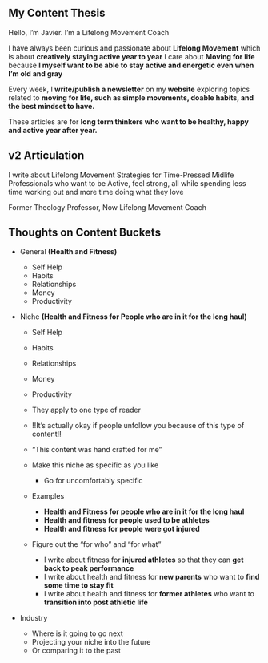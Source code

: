 ## My Content Thesis

Hello, I’m Javier. I’m a Lifelong Movement Coach

I have always been curious and passionate about **Lifelong Movement** which is about **creatively staying active year to year** I care about **Moving for life** because **I myself want to be able to stay active and energetic even when I’m old and gray**

Every week, I **write/publish a newsletter** on my **website** exploring topics related to **moving for life, such as simple movements, doable habits, and the best mindset to have.**

These articles are for **long term thinkers who want to be healthy, happy and active year after year.**

## v2 Articulation

I write about Lifelong Movement Strategies for Time-Pressed Midlife Professionals who want to be Active, feel strong, all while spending less time working out and more time doing what they love

Former Theology Professor, Now Lifelong Movement Coach

## Thoughts on Content Buckets

-   General **(Health and Fitness)**
    
    -   Self Help
    -   Habits
    -   Relationships
    -   Money
    -   Productivity
-   Niche **(Health and Fitness for People who are in it for the long haul)**
    
    -   Self Help
        
    -   Habits
        
    -   Relationships
        
    -   Money
        
    -   Productivity
        
    -   They apply to one type of reader
        
    -   !!It’s actually okay if people unfollow you because of this type of content!!
        
    -   “This content was hand crafted for me”
        
    -   Make this niche as specific as you like
        
        -   Go for uncomfortably specific
    -   Examples
        
        -   **Health and Fitness for people who are in it for the long haul**
        -   **Health and fitness for people used to be athletes**
        -   **Health and fitness for people were got injured**
    -   Figure out the “for who” and “for what”
        
        -   I write about fitness for **injured athletes** so that they can **get back to peak performance**
        -   I write about health and fitness for **new parents** who want to **find some time to stay fit**
        -   I write about health and fitness for **former athletes** who want to **transition into post athletic life**
-   Industry
    
    -   Where is it going to go next
    -   Projecting your niche into the future
    -   Or comparing it to the past
